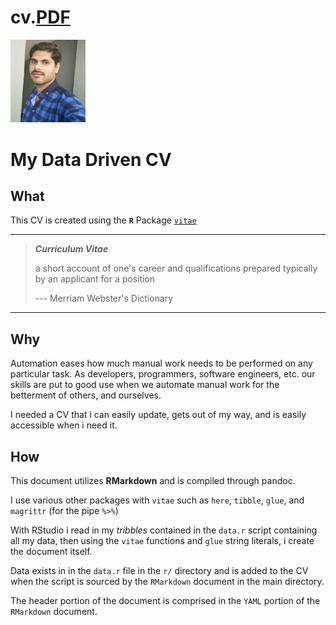 # cv.[PDF](https://907a8e4509b0462a9b40f487672a6d48.app.rstudio.cloud/file_show?path=%2Fcloud%2Fproject%2FCV-master%2FCV.pdf "click") 

<img src="CV-master/img/SIRI.jpg" alt="ty" width="120"/>

# My Data Driven CV

## What

This CV is created using the **`R`** Package [`vitae`](https://github.com/SIRIYAK/cv.git)

------------------------------------------------------------------------

> ***Curriculum Vitae***
>
> a short account of one's career and qualifications prepared typically by an applicant for a position
>
> --- Merriam Webster's Dictionary

------------------------------------------------------------------------

## Why

Automation eases how much manual work needs to be performed on any particular task. As developers, programmers, software engineers, etc. our skills are put to good use when we automate manual work for the betterment of others, and ourselves.

I needed a CV that i can easily update, gets out of my way, and is easily accessible when i need it.

## How

This document utilizes **RMarkdown** and is compiled through pandoc.

I use various other packages with `vitae` such as `here`, `tibble`, `glue`, and `magrittr` (for the pipe *`%>%`*)

With RStudio i read in my *tribbles* contained in the `data.r` script containing all my data, then using the `vitae` functions and `glue` string literals, i create the document itself.

Data exists in in the `data.r` file in the `r/` directory and is added to the CV when the script is sourced by the `RMarkdown` document in the main directory.

The header portion of the document is comprised in the `YAML` portion of the `RMarkdown` document.
